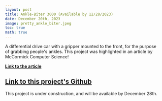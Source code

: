 ```yaml
---
layout: post
title: Ankle-Biter 3000 (Available by 12/28/2023)
date: December 20th, 2023
image: pretty_ankle_biter.jpeg
toc: true
math: true
---
```

A differential drive car with a gripper mounted to the front, for the purpose of grabbing people's ankles. This project was highlighted in an article by McCormick Computer Science!

**[Link to the article](https://www.mccormick.northwestern.edu/computer-science/news-events/news/articles/2023/microprocessor-system-design-students-demo-final-projects.html)**

## **[Link to this project's Github](https://github.com/gjcliff/Franka-Word-Games)**

This project is under construction, and will be available by December 28th.
